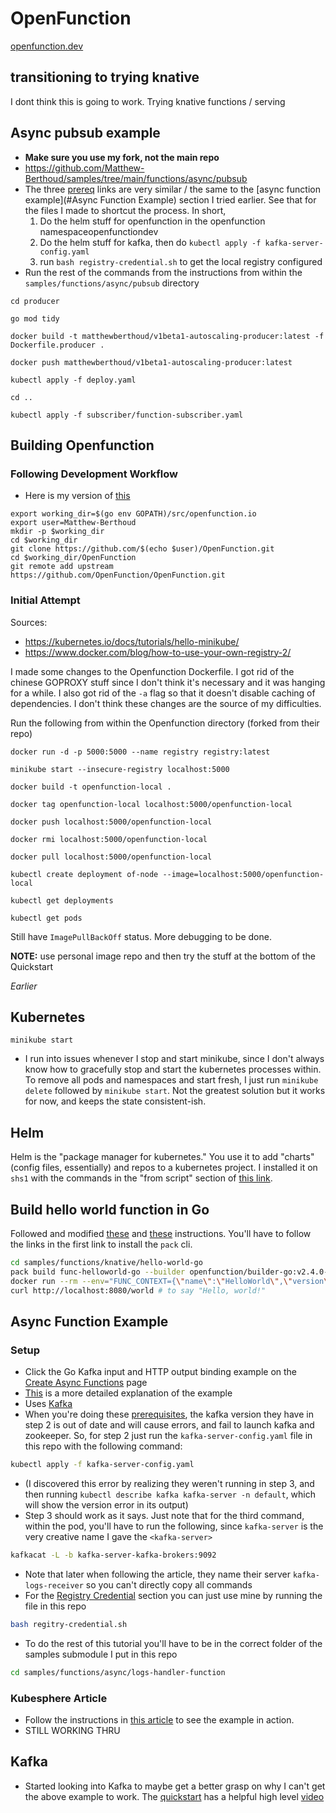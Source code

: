 # OpenFunction
[openfunction.dev](https://www.openfunction.dev)

## transitioning to trying knative
I dont think this is going to work. Trying knative functions / serving


## Async pubsub example
- __Make sure you use my fork, not the main repo__
- https://github.com/Matthew-Berthoud/samples/tree/main/functions/async/pubsub
- The three [prereq](https://github.com/Matthew-Berthoud/samples/tree/main/functions/async/pubsub#prerequisites)
links are very similar / the same to the [async function example](#Async Function Example) section I tried earlier.
See that for the files I made to shortcut the process.
In short,
    1. Do the helm stuff for openfunction in the openfunction namespaceopenfunctiondev
    2. Do the helm stuff for kafka, then do  `kubectl apply -f kafka-server-config.yaml` 
    3. run `bash registry-credential.sh` to get the local registry configured
- Run the rest of the commands from the instructions from within the `samples/functions/async/pubsub` directory

```
cd producer
```
```
go mod tidy
```
```
docker build -t matthewberthoud/v1beta1-autoscaling-producer:latest -f Dockerfile.producer .
```
```
docker push matthewberthoud/v1beta1-autoscaling-producer:latest
```
```
kubectl apply -f deploy.yaml
```
```
cd ..
```
```
kubectl apply -f subscriber/function-subscriber.yaml
```

## Building Openfunction 

### Following Development Workflow
- Here is my version of [this](https://github.com/OpenFunction/OpenFunction/blob/main/docs/development/development-workflow.md)
```
export working_dir=$(go env GOPATH)/src/openfunction.io
export user=Matthew-Berthoud
mkdir -p $working_dir
cd $working_dir
git clone https://github.com/$(echo $user)/OpenFunction.git
cd $working_dir/OpenFunction
git remote add upstream https://github.com/OpenFunction/OpenFunction.git
```


### Initial Attempt

Sources:
- https://kubernetes.io/docs/tutorials/hello-minikube/
- https://www.docker.com/blog/how-to-use-your-own-registry-2/

I made some changes to the Openfunction Dockerfile.
I got rid of the chinese GOPROXY stuff since I don't think it's necessary and it was hanging for a while.
I also got rid of the `-a` flag so that it doesn't disable caching of dependencies.
I don't think these changes are the source of my difficulties.

Run the following from within the Openfunction directory (forked from their repo)
```
docker run -d -p 5000:5000 --name registry registry:latest
```
```
minikube start --insecure-registry localhost:5000
```
```
docker build -t openfunction-local .
```
```
docker tag openfunction-local localhost:5000/openfunction-local
```
```
docker push localhost:5000/openfunction-local
```
```
docker rmi localhost:5000/openfunction-local
```
```
docker pull localhost:5000/openfunction-local
```
```
kubectl create deployment of-node --image=localhost:5000/openfunction-local
```
```
kubectl get deployments
```
```
kubectl get pods
```

Still have `ImagePullBackOff` status. More debugging to be done.

__NOTE:__ use personal image repo and then try the stuff at the bottom of the Quickstart


_Earlier_


## Kubernetes
`minikube start`
- I run into issues whenever I stop and start minikube, since I don't always know how to gracefully stop and start the kubernetes processes within. To remove all pods and namespaces and start fresh, I just run `minikube delete` followed by `minikube start`. Not the greatest solution but it works for now, and keeps the state consistent-ish.

## Helm
Helm is the "package manager for kubernetes." You use it to add "charts" (config files, essentially) and repos to a kubernetes project. I installed it on `shs1` with the commands in the "from script" section of [this link](https://helm.sh/docs/intro/install/#from-script).

## Build hello world function in Go
Followed and modified [these](https://openfunction.dev/docs/concepts/function_build/#build-functions-with-the-pack-cli) and [these](https://github.com/OpenFunction/samples/tree/main/functions/knative/hello-world-go#sample-function-go) instructions.
You'll have to follow the links in the first link to install the `pack` cli.

```bash
cd samples/functions/knative/hello-world-go
pack build func-helloworld-go --builder openfunction/builder-go:v2.4.0-1.17 --env FUNC_NAME="HelloWorld"  --env FUNC_CLEAR_SOURCE=true
docker run --rm --env="FUNC_CONTEXT={\"name\":\"HelloWorld\",\"version\":\"v1.0.0\",\"port\":\"8080\",\"runtime\":\"Knative\"}" --env="CONTEXT_MODE=self-host" --name func-helloworld-go -p 8080:8080 func-helloworld-go
curl http://localhost:8080/world # to say "Hello, world!"
```

## Async Function Example
### Setup
- Click the Go Kafka input and HTTP output binding example on the [Create Async Functions](https://openfunction.dev/docs/getting-started/quickstarts/async-functions/) page
- [This](https://kubesphere.io/blogs/serverless-way-for-kubernetes-log-alert/) is a more detailed explanation of the example
- Uses [Kafka](#Kafka)
- When you're doing these [prerequisites](https://github.com/OpenFunction/samples/blob/main/Prerequisites.md#openfunction), the kafka version they have in step 2 is out of date and will cause errors, and fail to launch kafka and zookeeper.
So, for step 2 just run the `kafka-server-config.yaml` file in this repo with the following command:
```bash
kubectl apply -f kafka-server-config.yaml
```
- (I discovered this error by realizing they weren't running in step 3, and then running `kubectl describe kafka kafka-server -n default`, which will show the version error in its output)
- Step 3 should work as it says. Just note that for the third command, within the pod, you'll have to run the following, since `kafka-server` is the very creative name I gave the `<kafka-server>`
```bash
kafkacat -L -b kafka-server-kafka-brokers:9092
```
- Note that later when following the article, they name their server `kafka-logs-receiver` so you can't directly copy all commands
- For the [Registry Credential](https://github.com/OpenFunction/samples/blob/main/Prerequisites.md#registry-credential) section you can just use mine by running the file in this repo
```bash
bash regitry-credential.sh
```
- To do the rest of this tutorial you'll have to be in the correct folder of the samples submodule I put in this repo
```bash
cd samples/functions/async/logs-handler-function
```

### Kubesphere Article
- Follow the instructions in [this article](https://kubesphere.io/blogs/serverless-way-for-kubernetes-log-alert/) to see the example in action.
- STILL WORKING THRU


## Kafka
- Started looking into Kafka to maybe get a better grasp on why I can't get the above example to work. The [quickstart](https://kafka.apache.org/quickstart) has a helpful high level [video](https://www.youtube.com/watch?v=vHbvbwSEYGo)

